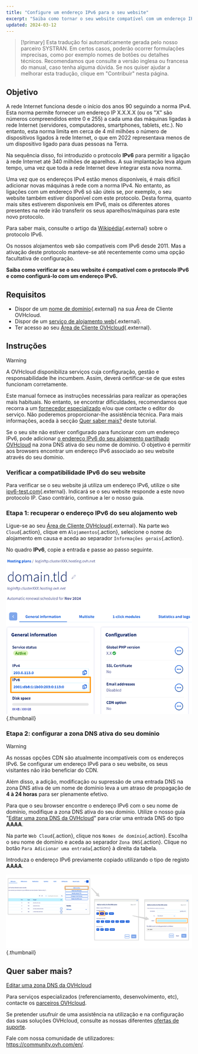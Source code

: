 ```yaml
---
title: "Configure um endereço IPv6 para o seu website"
excerpt: "Saiba como tornar o seu website compatível com um endereço IPv6"
updated: 2024-03-12
---
```


> [!primary]
> Esta tradução foi automaticamente gerada pelo nosso parceiro SYSTRAN. Em certos casos, poderão ocorrer formulações imprecisas, como por exemplo nomes de botões ou detalhes técnicos. Recomendamos que consulte a versão inglesa ou francesa do manual, caso tenha alguma dúvida. Se nos quiser ajudar a melhorar esta tradução, clique em "Contribuir" nesta página.
>

## Objetivo

A rede Internet funciona desde o início dos anos 90 seguindo a norma IPv4. Esta norma permite fornecer um endereço IP X.X.X.X (ou os "X" são números compreendidos entre 0 e 255) a cada uma das máquinas ligadas à rede Internet (servidores, computadores, smartphones, tablets, etc.). No entanto, esta norma limita em cerca de 4 mil milhões o número de dispositivos ligados à rede Internet, o que em 2022 representava menos de um dispositivo ligado para duas pessoas na Terra.

Na sequência disso, foi introduzido o protocolo **IPv6** para permitir a ligação à rede Internet até 340 milhões de aparelhos. A sua implantação leva algum tempo, uma vez que toda a rede Internet deve integrar esta nova norma. 

Uma vez que os endereços IPv4 estão menos disponíveis, é mais difícil adicionar novas máquinas à rede com a norma IPv4. No entanto, as ligações com um endereço IPv6 só são úteis se, por exemplo, o seu website também estiver disponível com este protocolo. Desta forma, quanto mais sites estiverem disponíveis em IPv6, mais os diferentes atores presentes na rede irão transferir os seus aparelhos/máquinas para este novo protocolo.

Para saber mais, consulte o artigo da [Wikipédia](https://pt.wikipedia.org/wiki/IPv6){.external} sobre o protocolo IPv6.

Os nossos alojamentos web são compatíveis com IPv6 desde 2011. Mas a ativação deste protocolo manteve-se até recentemente como uma opção facultativa de configuração. 

**Saiba como verificar se o seu website é compatível com o protocolo IPv6 e como configurá-lo com um endereço IPv6.**

## Requisitos

- Dispor de um [nome de domínio](/links/web/domains){.external} na sua Área de Cliente OVHcloud.
- Dispor de um [serviço de alojamento web](/links/web/hosting){.external}.
- Ter acesso ao seu [Área de Cliente OVHcloud](/links/manager){.external}.

## Instruções

> [!warning]
>
> A OVHcloud disponibiliza serviços cuja configuração, gestão e responsabilidade lhe incumbem. Assim, deverá certificar-se de que estes funcionam corretamente.
> 
> Este manual fornece as instruções necessárias para realizar as operações mais habituais. No entanto, se encontrar dificuldades, recomendamos que recorra a um [fornecedor especializado](/links/partner) e/ou que contacte o editor do serviço. Não poderemos proporcionar-lhe assistência técnica. Para mais informações, aceda à secção [Quer saber mais?](#go-further) deste tutorial.
> 

Se o seu site não estiver configurado para funcionar com um endereço IPv6, pode adicionar [o endereço IPv6 do seu alojamento partilhado OVHcloud](/pages/web_cloud/web_hosting/clusters_and_shared_hosting_IP) na zona DNS ativa do seu nome de domínio. O objetivo é permitir aos browsers encontrar um endereço IPv6 associado ao seu website através do seu domínio.

### Verificar a compatibilidade IPv6 do seu website

Para verificar se o seu website já utiliza um endereço IPv6, utilize o site [ipv6-test.com](https://ipv6-test.com/validate.php){.external}. Indicará se o seu website responde a este novo protocolo IP. Caso contrário, continue a ler o nosso guia.

### Etapa 1: recuperar o endereço IPv6 do seu alojamento web

Ligue-se ao seu [Área de Cliente OVHcloud](/links/manager){.external}. Na parte `Web Cloud`{.action}, clique em `Alojamentos`{.action}, selecione o nome do alojamento em causa e aceda ao separador `Informações gerais`{.action}.

No quadro **IPv6**, copie a entrada e passe ao passo seguinte.

![IPv6](images/find-ipv6.png){.thumbnail}

### Etapa 2: configurar a zona DNS ativa do seu domínio

> [!warning]
>
> As nossas opções CDN são atualmente incompatíveis com os endereços IPv6. Se configurar um endereço IPv6 para o seu website, os seus visitantes não irão beneficiar do CDN.
>
> Além disso, a adição, modificação ou supressão de uma entrada DNS na zona DNS ativa de um nome de domínio leva a um atraso de propagação de **4 à 24 horas** para ser plenamente efetivo.
>

Para que o seu browser encontre o endereço IPv6 com o seu nome de domínio, modifique a zona DNS ativa do seu domínio. Utilize o nosso guia "[Editar uma zona DNS da OVHcloud](/pages/web_cloud/domains/dns_zone_edit)" para criar uma entrada DNS do tipo **AAAA**.

Na parte `Web Cloud`{.action}, clique nos `Nomes de domínio`{.action}. Escolha o seu nome de domínio e aceda ao separador `Zona DNS`{.action}. Clique no botão `Para Adicionar uma entrada`{.action} à direita da tabela. 

Introduza o endereço IPv6 previamente copiado utilizando o tipo de registo **AAAA**.

![IPv6](images/add-dns-zone-entry-aaaa.png){.thumbnail}

## Quer saber mais? <a name="go-further"></a>

[Editar uma zona DNS da OVHcloud](/pages/web_cloud/domains/dns_zone_edit)

Para serviços especializados (referenciamento, desenvolvimento, etc), contacte os [parceiros OVHcloud](/links/partner).

Se pretender usufruir de uma assistência na utilização e na configuração das suas soluções OVHcloud, consulte as nossas diferentes [ofertas de suporte](/links/support).

Fale com nossa comunidade de utilizadores: <https://community.ovh.com/en/>. 